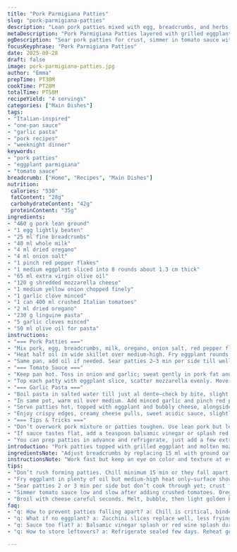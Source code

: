 ```yaml
---
title: "Pork Parmigiana Patties"
slug: "pork-parmigiana-patties"
description: "Lean pork patties mixed with egg, breadcrumbs, and herbs, layered with tender grilled eggplant slices, rich tomato sauce, and melted mozzarella. Served with garlic-infused linguine tossed in olive oil and a hint of chili. A rustic, hearty dish balancing textures and flavors from pan-searing to oven broiling. Timing and tactile cues crucial for perfect doneness and fond development in sauce."
metaDescription: "Pork Parmigiana Patties layered with grilled eggplant and melted mozzarella. Simmered tomato sauce infused with fond, served with garlicky linguine, chili hint included."
ogDescription: "Sear pork patties for crust, simmer in tomato sauce with oregano. Top with eggplant, mozzarella under broiler. Garlic linguine finishes the plate with subtle heat."
focusKeyphrase: "Pork Parmigiana Patties"
date: 2025-09-28
draft: false
image: pork-parmigiana-patties.jpg
author: "Emma"
prepTime: PT30M
cookTime: PT28M
totalTime: PT58M
recipeYield: "4 servings"
categories: ["Main Dishes"]
tags:
- "Italian-inspired"
- "one-pan sauce"
- "garlic pasta"
- "pork recipes"
- "weeknight dinner"
keywords:
- "pork patties"
- "eggplant parmigiana"
- "tomato sauce"
breadcrumb: ["Home", "Recipes", "Main Dishes"]
nutrition: 
 calories: "530"
 fatContent: "28g"
 carbohydrateContent: "42g"
 proteinContent: "35g"
ingredients:
- "460 g pork lean ground"
- "1 egg lightly beaten"
- "25 ml fine breadcrumbs"
- "40 ml whole milk"
- "4 ml dried oregano"
- "4 ml onion salt"
- "1 pinch red pepper flakes"
- "1 medium eggplant sliced into 8 rounds about 1.3 cm thick"
- "65 ml extra virgin olive oil"
- "120 g shredded mozzarella cheese"
- "1 medium yellow onion chopped finely"
- "1 garlic clove minced"
- "1 can 400 ml crushed Italian tomatoes"
- "2 ml dried oregano"
- "230 g linguine pasta"
- "5 garlic cloves minced"
- "50 ml olive oil for pasta"
instructions:
- "=== Pork Patties ==="
- "Mix pork, egg, breadcrumbs, milk, oregano, onion salt, red pepper flakes. Fresh or stale breadcrumbs? Use stale for better texture. Season with freshly cracked pepper. Form eight thin patties. Chill 15 min minimum to bind; helps patties hold shape when cooking."
- "Heat half oil in wide skillet over medium-high. Fry eggplant rounds till golden, ~3 min each side. Look for golden edges, tender flesh. Salt and pepper while hot. Remove, keep warm."
- "Same pan, add oil if needed. Sear patties 2–3 min per side till well browned but not fully cooked. You want that crust, flavorful fond underneath—the base for sauce."
- "=== Tomato Sauce ==="
- "Keep pan hot. Toss in onion and garlic; sweat gently in pork fat and olive oil until translucent—no brown. Add crushed tomatoes and oregano. Raise heat till bubbles form, lower to simmer 5–7 min. Sauce thickens slightly, edges darken. Season with salt, pepper. Simmer with patties in sauce, cover loosely, cook 7 min until pork done through (poke with fork to check clear juices)."
- "Top each patty with eggplant slice, scatter mozzarella evenly. Move skillet under broiler; watch carefully 4–5 min until cheese melts, bubbles, browns golden—don’t burn."
- "=== Garlic Pasta ==="
- "Boil pasta in salted water till just al dente—check by bite, slight resistance. Reserve 60 ml pasta water, drain."
- "In same pot, warm oil over medium. Add minced garlic and pinch red pepper flakes. Cook low and slow – you want fragrant, golden garlic, not bitter burnt bits. Toss pasta back into pot, splash reserved water for silky coating. Adjust salt, pepper to taste. Mix thoroughly to combine."
- "Serve patties hot, topped with eggplant and bubbly cheese, alongside garlicky linguine."
- "Enjoy crispy edges, creamy cheese pulls, sweet acidic sauce, slightly smoky eggplant. Texture contrast and fresh herb fragrance carries everything."
- "=== Tips & Tricks ==="
- "Don’t overwork pork mixture or patties toughen. Use lean pork but leave some fat for moisture or add a tablespoon of ricotta if dry. If no fresh eggplant, swap with zucchini slices, fry same way but less time. Mozzarella can be replaced with provolone or even grated parmesan for sharper flavor."
- "If sauce tastes flat, add a teaspoon balsamic vinegar or splash red wine during simmer step. Leftover pasta water is gold; use to loosen sauce and enhance silkiness. Broil step adds smoky finish, but watch—cheese browns fast."
- "You can prep patties in advance and refrigerate, just add a few extra minutes in the pan to ensure cooked through."
introduction: "Pork patties topped with grilled eggplant and molten mozzarella. Bold tomato sauce simmered right in the skillet, picking up every brown crisp from searing meat. Garlic pasta on the side, oily and fragrant, with just a hint of chili to lift the earthiness. Learned the hard way that chilling patties prevents them falling apart. Eggplants need that golden crust to avoid sogginess. Mozzarella melts best under broiler heat—give it a watch or risk bitter burnt cheese. Pasta water is magic; always save a bit to finish the noodles slickly. Could easily swap pork for turkey if you want lighter, but fat’s needed for juiciness. Watch cooking times; pork must lose its pink, but no need for drying out. Textural contrast here hits every note, tangy, mildly spicy, creamy cheese, and herb-fragrant."
ingredientsNote: "Adjust breadcrumbs by replacing 15 ml with ground oats or panko for crunch. Milk can be any type, including plant-based alternatives—helps bind and adds moisture. Onion salt can be replaced with finely chopped fresh onion plus regular salt if unavailable. Red pepper flakes optional; fresh chili or cayenne work too but adjust for heat. Mozzarella—go low moisture for better melting, but fresh mozzarella works in a pinch; just drain well. Olive oil quality matters; using virgin or extra virgin increases flavor, but regular olive oil will do in a pinch. Tomatoes best with crushed canned Italian for acidity and texture; fresh tomatoes can be blended but add water as needed. Use fresh herbs if possible, dried oregano gives earthy aroma but fresh basil or thyme would give a different twist."
instructionsNote: "Work fast but keep an eye on color and texture at every stage. Browning meat is about Maillard reaction; the brown crust means flavor, so don’t overcrowd the pan or steam the meat. Eggplant should sizzle but not burn; golden with soft inside is the goal. Sauce builds on fond, so don’t wash pan after meat, let onion and garlic soak up those flavors. Simmer times flexible; watch bubbling and consistency rather than strict minutes. Cheese under broiler only seconds; open door to peek, cheese changes from white to bubbly to browned fast. Pasta al dente is key—overcooked noodles kill mouthfeel. Garlic oil needs low heat; burnt garlic equals bitter notes. Toss pasta well, adding reserved water to loosen, shining with glisten. Salt and pepper at end to let all flavors settle. This recipe demands sensory cues over timers, but rest assured you’ll hear the sizzle and see the transformation with practice."
tips:
- "Don’t rush forming patties. Chill minimum 15 min or they fall apart mid-sear. Texture changes with binding agents—stale breadcrumbs create better crust than fresh. Ricotta works if pork too lean; moisture retention key or dryness shows."
- "Fry eggplant in plenty of oil but medium-high heat only—surface should crisp golden, inside soft. Salt while still hot—draws bitterness out fast. Swap zucchini if eggplant missing but watch less cook time. Keep warmth before plating."
- "Sear patties 2 or 3 min per side but don’t cook through yet; crust forms flavor base. Watch fond buildup on pan bottom—not black, but deep brown flakes for sauce foundation. Overcrowding steams meat; small batches better."
- "Simmer tomato sauce low and slow after adding crushed tomatoes. Oregano earthy note comes from dried herbs; fresh basil or thyme change profile but good alternatives. Sauce thickens, edges darken—visual clues for texture depth."
- "Broil with cheese careful seconds. Melt, bubble, then light golden brown. Burnt mozzarella ruins taste instantly. Keep skillet near broiler, door cracked to peek often. Garlic pasta needs low heat, slow cook for fragrant oil—not bitter black bits."
faq:
- "q: How to prevent patties falling apart? a: Chill is critical, binders matter. Breadcrumbs stale better. Ricotta adds moisture. Don’t overwork mix or too dense. Keep patties thin for cooking evenly."
- "q: What if no eggplant? a: Zucchini slices replace well, less frying time. Grill also option; flavor shifts. Or skip entirely but readjust sauce volume, maybe add more mozzarella on top."
- "q: Sauce too flat? a: Balsamic vinegar splash or red wine splash during simmer adds acidity, depth. Taste often; layering flavors gradual. No vinegar? Little lemon juice or Worcestershire used in pinch."
- "q: How to store leftovers? a: Refrigerate sealed few days. Reheat gently, cover to keep moisture. Pasta separate from patties best. Freeze in airtight container, defrost overnight. Avoid reheating cheese under broiler again."

---
```


